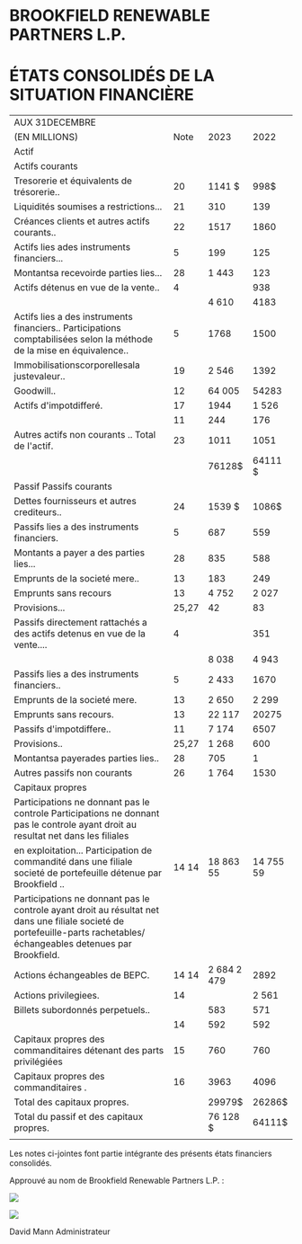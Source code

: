 # BROOKFIELD RENEWABLE PARTNERS L.P.  

# ÉTATS CONSOLIDÉS DE LA SITUATION FINANCIÈRE  

<html><body><table><tr><td>AUX 31DECEMBRE</td><td colspan="3"></td></tr><tr><td>(EN MILLIONS)</td><td>Note</td><td>2023</td><td>2022</td></tr><tr><td colspan="4">Actif</td></tr><tr><td>Actifs courants</td><td></td><td></td><td></td></tr><tr><td>Tresorerie et équivalents de trésorerie..</td><td>20</td><td>1141 $</td><td>998$</td></tr><tr><td>Liquidités soumises a restrictions...</td><td>21</td><td>310</td><td>139</td></tr><tr><td>Créances clients et autres actifs courants..</td><td>22</td><td>1517</td><td>1860</td></tr><tr><td>Actifs lies ades instruments financiers...</td><td>5</td><td>199</td><td>125</td></tr><tr><td>Montantsa recevoirde parties lies...</td><td>28</td><td>1 443</td><td>123</td></tr><tr><td>Actifs détenus en vue de la vente..</td><td>4</td><td></td><td>938</td></tr><tr><td></td><td></td><td>4 610</td><td>4183</td></tr><tr><td>Actifs lies a des instruments financiers.. Participations comptabilisées selon la méthode de la mise en équivalence..</td><td>5</td><td>1768</td><td>1500</td></tr><tr><td>Immobilisationscorporellesala justevaleur..</td><td>19</td><td>2 546</td><td>1392</td></tr><tr><td>Goodwill..</td><td>12</td><td>64 005</td><td>54283</td></tr><tr><td>Actifs d'impotdifferé.</td><td>17</td><td>1944</td><td>1 526</td></tr><tr><td></td><td>11</td><td>244</td><td>176</td></tr><tr><td>Autres actifs non courants .. Total de I'actif.</td><td>23</td><td>1011</td><td>1051</td></tr><tr><td></td><td></td><td>76128$</td><td>64111 $</td></tr><tr><td colspan="4">Passif Passifs courants</td></tr><tr><td>Dettes fournisseurs et autres crediteurs..</td><td>24</td><td>1539 $</td><td>1086$</td></tr><tr><td>Passifs lies a des instruments financiers.</td><td>5</td><td>687</td><td>559</td></tr><tr><td>Montants a payer a des parties lies...</td><td>28</td><td>835</td><td>588</td></tr><tr><td>Emprunts de la societé mere..</td><td>13</td><td>183</td><td>249</td></tr><tr><td>Emprunts sans recours</td><td>13</td><td>4 752</td><td>2 027</td></tr><tr><td>Provisions...</td><td>25,27</td><td>42</td><td>83</td></tr><tr><td>Passifs directement rattachés a des actifs detenus en vue de la vente....</td><td>4</td><td></td><td>351</td></tr><tr><td></td><td></td><td>8 038</td><td>4 943</td></tr><tr><td>Passifs lies a des instruments financiers..</td><td>5</td><td>2 433</td><td>1670</td></tr><tr><td>Emprunts de la societé mere.</td><td>13</td><td>2 650</td><td>2 299</td></tr><tr><td>Emprunts sans recours.</td><td>13</td><td>22 117</td><td>20275</td></tr><tr><td>Passifs d'impotdiffere..</td><td>11</td><td>7 174</td><td>6507</td></tr><tr><td>Provisions..</td><td>25,27</td><td>1 268</td><td>600</td></tr><tr><td>Montantsa payerades parties lies..</td><td>28</td><td>705</td><td>1</td></tr><tr><td>Autres passifs non courants</td><td>26</td><td>1 764</td><td>1530</td></tr><tr><td colspan="4">Capitaux propres</td></tr><tr><td>Participations ne donnant pas le controle Participations ne donnant pas le controle ayant droit au resultat net dans les filiales</td><td></td><td></td><td></td></tr><tr><td>en exploitation... Participation de commandité dans une filiale societé de portefeuille détenue par Brookfield ..</td><td>14 14</td><td>18 863 55</td><td>14 755 59</td></tr><tr><td>Participations ne donnant pas le controle ayant droit au résultat net dans une filiale societé de portefeuille-parts rachetables/échangeables detenues par Brookfield.</td><td></td><td></td><td></td></tr><tr><td>Actions échangeables de BEPC.</td><td>14 14</td><td>2 684 2 479</td><td>2892</td></tr><tr><td>Actions privilegiees.</td><td>14</td><td></td><td>2 561</td></tr><tr><td>Billets subordonnés perpetuels..</td><td></td><td>583</td><td>571</td></tr><tr><td></td><td>14</td><td>592</td><td>592</td></tr><tr><td>Capitaux propres des commanditaires détenant des parts privilégiées</td><td>15</td><td>760</td><td>760</td></tr><tr><td>Capitaux propres des commanditaires .</td><td>16</td><td>3963</td><td>4096</td></tr><tr><td>Total des capitaux propres.</td><td></td><td>29979$</td><td>26286$</td></tr><tr><td>Total du passif et des capitaux propres.</td><td></td><td>76 128 $</td><td>64111$</td></tr><tr><td></td><td></td><td></td><td></td></tr></table></body></html>  

Les notes ci-jointes font partie intégrante des présents états financiers consolidés.  

Approuvé au nom de Brookfield Renewable Partners L.P. :  

![](tmpydxwja6y/b782a70bd6a5de4fc1d01dc1fe644845f2155658c2b89a26d05a0cff949bcc7e.jpg)  

![](tmpydxwja6y/601cf7f08e2b8a2d19634b9c33b826f4d9985640a74bfd8ec38611dbb358bf52.jpg)  

David Mann Administrateur  